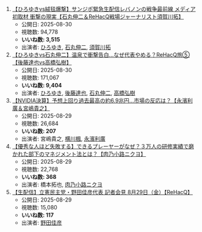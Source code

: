 1.  [【ひろゆきvs絨毯爆撃】サンジポ緊急生配信レバノンの戦争最前線 メディア初取材 衝撃の現実【石丸伸二＆ReHacQ戦場ジャーナリスト須賀川拓】](https://www.youtube.com/watch?v=jC8CwQH46KY)
    -   公開日: 2025-08-30
    -   視聴数: 94,778
    -   **いいね数: 3,515**
    -   出演者: [ひろゆき](/rehacq_fan/people/ひろゆき "wikilink"), [石丸伸二](/rehacq_fan/people/石丸伸二 "wikilink"), [須賀川拓](/rehacq_fan/people/須賀川拓 "wikilink")
1.  [【ひろゆきvs石丸伸二】温泉で衝撃告白…なぜ代表やめる？ReHacQ旅⑤【後藤達也vs高橋弘樹】](https://www.youtube.com/watch?v=6SbjPoQzx0Y)
    -   公開日: 2025-08-30
    -   視聴数: 171,067
    -   **いいね数: 9,404**
    -   出演者: [ひろゆき](/rehacq_fan/people/ひろゆき "wikilink"), [後藤達也](/rehacq_fan/people/後藤達也 "wikilink"), [石丸伸二](/rehacq_fan/people/石丸伸二 "wikilink"), [高橋弘樹](/rehacq_fan/people/高橋弘樹 "wikilink")
1.  [【NVIDIA決算】予想上回り過去最高の約6.9兆円...市場の反応は？【永濱利廣＆宮嶋貴之】](https://www.youtube.com/watch?v=cttUgH1xh9U)
    -   公開日: 2025-08-29
    -   視聴数: 26,684
    -   **いいね数: 207**
    -   出演者: 宮嶋貴之, [横川楓](/rehacq_fan/people/横川楓 "wikilink"), [永濱利廣](/rehacq_fan/people/永濱利廣 "wikilink")
1.  [【優秀な人ほど失敗する】できるプレーヤーがなぜ？３万人の研修実績で磨かれた部下のマネジメント法とは？【肉乃小路ニクヨ】](https://www.youtube.com/watch?v=RQx0Se_RJi4)
    -   公開日: 2025-08-29
    -   視聴数: 22,768
    -   **いいね数: 368**
    -   出演者: 橋本拓也, [肉乃小路ニクヨ](/rehacq_fan/people/肉乃小路ニクヨ "wikilink")
1.  [【生配信】立憲民主党・野田佳彦代表 記者会見 8月29日（金）【ReHacQ】](https://www.youtube.com/watch?v=VwX1nM9Uu7A)
    -   公開日: 2025-08-29
    -   視聴数: 15,080
    -   **いいね数: 117**
    -   出演者: [野田佳彦](/rehacq_fan/people/野田佳彦 "wikilink")

